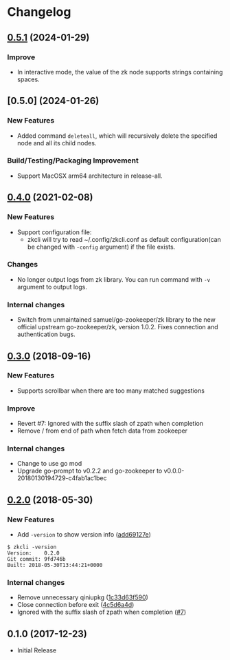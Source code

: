 # Changelog

## [0.5.1] (2024-01-29)

### Improve

* In interactive mode, the value of the zk node supports strings containing spaces.

## [0.5.0] (2024-01-26)

### New Features

* Added command `deleteall`, which will recursively delete the specified node and all its child nodes.

### Build/Testing/Packaging Improvement

* Support MacOSX arm64 architecture in release-all.

## [0.4.0] (2021-02-08)

### New Features

* Support configuration file:
  * zkcli will try to read ~/.config/zkcli.conf as default configuration(can be changed with `-config` argument) if the file exists.

### Changes

* No longer output logs from zk library. You can run command with `-v` argument to output logs.

### Internal changes

* Switch from unmaintained samuel/go-zookeeper/zk library to the new official
  upstream go-zookeeper/zk, version 1.0.2. Fixes connection and authentication
  bugs.

## [0.3.0] (2018-09-16)

### New Features

* Supports scrollbar when there are too many matched suggestions

### Improve

* Revert #7: Ignored with the suffix slash of zpath when completion
* Remove / from end of path when fetch data from zookeeper

### Internal changes

* Change to use go mod
* Upgrade go-prompt to v0.2.2 and go-zookeeper to v0.0.0-20180130194729-c4fab1ac1bec


## [0.2.0] (2018-05-30)

### New Features

* Add `-version` to show version info ([add69127e](https://github.com/maskshell/zkcli/commit/add69127e15a855f934629ef437286d416122fc8))

```
$ zkcli -version
Version:	0.2.0
Git commit:	9fd746b
Built: 2018-05-30T13:44:21+0000
```

### Internal changes

* Remove unnecessary qiniupkg ([1c33d63f590](https://github.com/maskshell/zkcli/commit/1c33d63f590598c166ef0fcb4eb6554ca8bdee1c))
* Close connection before exit ([4c5d6a4d](https://github.com/maskshell/zkcli/commit/4c5d6a4dc16d28deec01df6c873e69b27b985f61))
* Ignored with the suffix slash of zpath when completion ([#7](https://github.com/let-us-go/zkcli/pull/7))


## 0.1.0 (2017-12-23)

* Initial Release


[0.2.0]: https://github.com/maskshell/zkcli/compare/v0.1.0...v0.2.0
[0.3.0]: https://github.com/maskshell/zkcli/compare/v0.2.0...v0.3.0
[0.4.0]: https://github.com/maskshell/zkcli/compare/v0.3.0...v0.4.0
[0.5.1]: https://github.com/maskshell/zkcli/compare/v0.4.0...v0.5.1
